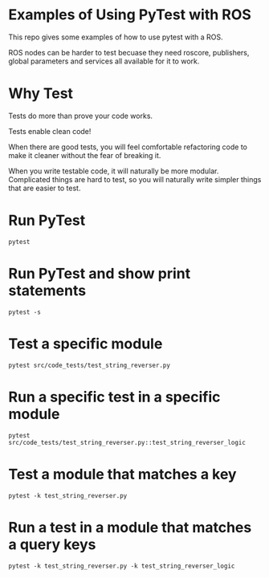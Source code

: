 # Examples of Using PyTest with ROS
This repo gives some examples of how to use pytest with a ROS.

ROS nodes can be harder to test becuase they need roscore, publishers, global parameters and services all available for it to work.

# Why Test

Tests do more than prove your code works.

Tests enable clean code!

When there are good tests, you will feel comfortable refactoring code to make it cleaner without the fear of breaking it.

When you write testable code, it will naturally be more modular. Complicated things are hard to test, so you will naturally write simpler things that are easier to test.


# Run PyTest
``` pytest ```

# Run PyTest and show print statements
``` pytest -s ```

# Test a specific module
``` pytest src/code_tests/test_string_reverser.py ```

# Run a specific test in a specific module
``` pytest src/code_tests/test_string_reverser.py::test_string_reverser_logic ```

# Test a module that matches a key
``` pytest -k test_string_reverser.py ```

# Run a test in a module that matches a query keys
``` pytest -k test_string_reverser.py -k test_string_reverser_logic ```
